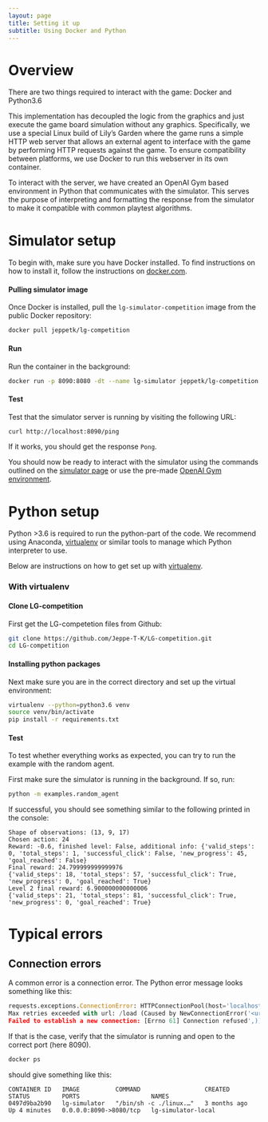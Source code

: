 ```yaml
---
layout: page
title: Setting it up
subtitle: Using Docker and Python
---
```


# Overview

There are two things required to interact with the game: Docker and Python3.6

This implementation has decoupled the logic from the graphics and just execute the game board simulation without any graphics. Specifically, we use a special Linux build of Lily’s Garden where the game runs a simple HTTP web server that allows an external agent to interface with the game by performing HTTP requests against the game.
To ensure compatibility between platforms, we use Docker to run this webserver in its own container.

To interact with the server, we have created an OpenAI Gym based environment in Python that communicates with the simulator.
This serves the purpose of interpreting and formatting the response from the simulator to make it compatible with common playtest algorithms.

# Simulator setup

To begin with, make sure you have Docker installed. To find instructions on how to install it, follow the instructions on [docker.com](https://www.docker.com/).

#### Pulling simulator image

Once Docker is installed, pull the `lg-simulator-competition` image from the public Docker repository:

```sh
docker pull jeppetk/lg-competition
```

#### Run
Run the container in the background:

```sh
docker run -p 8090:8080 -dt --name lg-simulator jeppetk/lg-competition
```

#### Test
Test that the simulator server is running by visiting the following URL:

```sh
curl http://localhost:8090/ping
```

If it works, you should get the response `Pong`.

You should now be ready to interact with the simulator using the commands outlined on the [simulator page](simulator) or use the pre-made [OpenAI Gym environment](environment).


# Python setup

Python >3.6 is required to run the python-part of the code. We recommend using Anaconda, [virtualenv](https://virtualenv.pypa.io/en/latest/installation.html) or similar tools to manage which Python interpreter to use.

Below are instructions on how to get set up with [virtualenv](https://virtualenv.pypa.io/en/latest/installation.html).

### With virtualenv

#### Clone LG-competition

First get the LG-competetion files from Github:

```sh
git clone https://github.com/Jeppe-T-K/LG-competition.git
cd LG-competition
```

#### Installing python packages

Next make sure you are in the correct directory and set up the virtual environment:

```sh
virtualenv --python=python3.6 venv
source venv/bin/activate
pip install -r requirements.txt
```

#### Test
To test whether everything works as expected, you can try to run the example with the random agent.

First make sure the simulator is running in the background. If so, run:

```sh
python -m examples.random_agent
```

If successful, you should see something similar to the following printed in the console:

```console
Shape of observations: (13, 9, 17)
Chosen action: 24
Reward: -0.6, finished level: False, additional info: {'valid_steps': 0, 'total_steps': 1, 'successful_click': False, 'new_progress': 45, 'goal_reached': False}
Final reward: 24.799999999999976
{'valid_steps': 18, 'total_steps': 57, 'successful_click': True, 'new_progress': 0, 'goal_reached': True}
Level 2 final reward: 6.900000000000006
{'valid_steps': 21, 'total_steps': 81, 'successful_click': True, 'new_progress': 0, 'goal_reached': True}
```


# Typical errors

## Connection errors
A common error is a connection error. The Python error message looks something like this:

```python
requests.exceptions.ConnectionError: HTTPConnectionPool(host='localhost', port=8090):
Max retries exceeded with url: /load (Caused by NewConnectionError('<urllib3.connection.HTTPConnection object at 0x7f934855c278>:
Failed to establish a new connection: [Errno 61] Connection refused',))
```

If that is the case, verify that the simulator is running and open to the correct port (here 8090).

```sh
docker ps
```

should give something like this:

```console
CONTAINER ID   IMAGE          COMMAND                  CREATED        STATUS         PORTS                    NAMES
0497d9ba2b90   lg-simulator   "/bin/sh -c ./linux.…"   3 months ago   Up 4 minutes   0.0.0.0:8090->8080/tcp   lg-simulator-local
```
